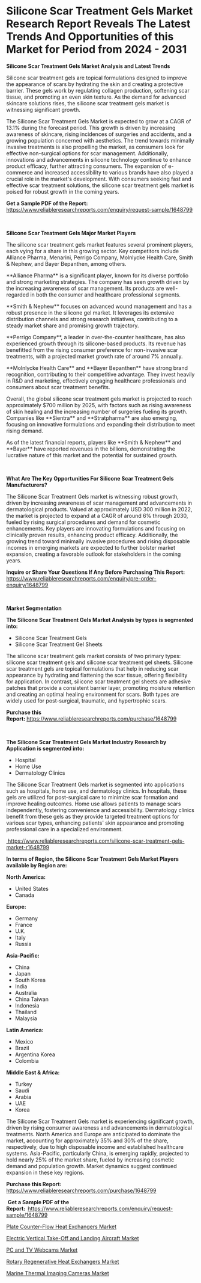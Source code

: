 <p><h1>Silicone Scar Treatment Gels Market Research Report Reveals The Latest Trends And Opportunities of this Market for Period from 2024 - 2031</h1></p><p><strong>Silicone Scar Treatment Gels Market Analysis and Latest Trends</strong></p>
<p><p>Silicone scar treatment gels are topical formulations designed to improve the appearance of scars by hydrating the skin and creating a protective barrier. These gels work by regulating collagen production, softening scar tissue, and promoting an even skin texture. As the demand for advanced skincare solutions rises, the silicone scar treatment gels market is witnessing significant growth.</p><p>The Silicone Scar Treatment Gels Market is expected to grow at a CAGR of 13.1% during the forecast period. This growth is driven by increasing awareness of skincare, rising incidences of surgeries and accidents, and a growing population concerned with aesthetics. The trend towards minimally invasive treatments is also propelling the market, as consumers look for effective non-surgical options for scar management. Additionally, innovations and advancements in silicone technology continue to enhance product efficacy, further attracting consumers. The expansion of e-commerce and increased accessibility to various brands have also played a crucial role in the market's development. With consumers seeking fast and effective scar treatment solutions, the silicone scar treatment gels market is poised for robust growth in the coming years.</p></p>
<p><strong>Get a Sample PDF of the Report:&nbsp;</strong> <a href="https://www.reliableresearchreports.com/enquiry/request-sample/1648799?utm_campaign=40&utm_medium=2&utm_source=Github&utm_content=ia&utm_term=15102024&utm_id=silicone-scar-treatment-gels">https://www.reliableresearchreports.com/enquiry/request-sample/1648799</a></p>
<p>&nbsp;</p>
<p><strong>Silicone Scar Treatment Gels Major Market Players</strong></p>
<p><p>The silicone scar treatment gels market features several prominent players, each vying for a share in this growing sector. Key competitors include Alliance Pharma, Menarini, Perrigo Company, Molnlycke Health Care, Smith & Nephew, and Bayer Bepanthen, among others.</p><p>**Alliance Pharma** is a significant player, known for its diverse portfolio and strong marketing strategies. The company has seen growth driven by the increasing awareness of scar management. Its products are well-regarded in both the consumer and healthcare professional segments.</p><p>**Smith & Nephew** focuses on advanced wound management and has a robust presence in the silicone gel market. It leverages its extensive distribution channels and strong research initiatives, contributing to a steady market share and promising growth trajectory.</p><p>**Perrigo Company**, a leader in over-the-counter healthcare, has also experienced growth through its silicone-based products. Its revenue has benefitted from the rising consumer preference for non-invasive scar treatments, with a projected market growth rate of around 7% annually.</p><p>**Molnlycke Health Care** and **Bayer Bepanthen** have strong brand recognition, contributing to their competitive advantage. They invest heavily in R&D and marketing, effectively engaging healthcare professionals and consumers about scar treatment benefits.</p><p>Overall, the global silicone scar treatment gels market is projected to reach approximately $700 million by 2025, with factors such as rising awareness of skin healing and the increasing number of surgeries fueling its growth. Companies like **Sientra** and **Stratpharma** are also emerging, focusing on innovative formulations and expanding their distribution to meet rising demand.</p><p>As of the latest financial reports, players like **Smith & Nephew** and **Bayer** have reported revenues in the billions, demonstrating the lucrative nature of this market and the potential for sustained growth.</p></p>
<p>&nbsp;</p>
<p><strong>What Are The Key Opportunities For Silicone Scar Treatment Gels Manufacturers?</strong></p>
<p><p>The Silicone Scar Treatment Gels market is witnessing robust growth, driven by increasing awareness of scar management and advancements in dermatological products. Valued at approximately USD 300 million in 2022, the market is projected to expand at a CAGR of around 6% through 2030, fueled by rising surgical procedures and demand for cosmetic enhancements. Key players are innovating formulations and focusing on clinically proven results, enhancing product efficacy. Additionally, the growing trend toward minimally invasive procedures and rising disposable incomes in emerging markets are expected to further bolster market expansion, creating a favorable outlook for stakeholders in the coming years.</p></p>
<p><strong>Inquire or Share Your Questions If Any Before Purchasing This Report:</strong> <a href="https://www.reliableresearchreports.com/enquiry/pre-order-enquiry/1648799?utm_campaign=40&utm_medium=2&utm_source=Github&utm_content=ia&utm_term=15102024&utm_id=silicone-scar-treatment-gels">https://www.reliableresearchreports.com/enquiry/pre-order-enquiry/1648799</a></p>
<p>&nbsp;</p>
<p><strong>Market Segmentation</strong></p>
<p><strong>The Silicone Scar Treatment Gels Market Analysis by types is segmented into:</strong></p>
<p><ul><li>Silicone Scar Treatment Gels</li><li>Silicone Scar Treatment Gel Sheets</li></ul></p>
<p><p>The silicone scar treatment gels market consists of two primary types: silicone scar treatment gels and silicone scar treatment gel sheets. Silicone scar treatment gels are topical formulations that help in reducing scar appearance by hydrating and flattening the scar tissue, offering flexibility for application. In contrast, silicone scar treatment gel sheets are adhesive patches that provide a consistent barrier layer, promoting moisture retention and creating an optimal healing environment for scars. Both types are widely used for post-surgical, traumatic, and hypertrophic scars.</p></p>
<p><strong>Purchase this Report:&nbsp;</strong><a href="https://www.reliableresearchreports.com/purchase/1648799?utm_campaign=40&utm_medium=2&utm_source=Github&utm_content=ia&utm_term=15102024&utm_id=silicone-scar-treatment-gels">https://www.reliableresearchreports.com/purchase/1648799</a></p>
<p>&nbsp;</p>
<p><strong>The Silicone Scar Treatment Gels Market Industry Research by Application is segmented into:</strong></p>
<p><ul><li>Hospital</li><li>Home Use</li><li>Dermatology Clinics</li></ul></p>
<p><p>The Silicone Scar Treatment Gels market is segmented into applications such as hospitals, home use, and dermatology clinics. In hospitals, these gels are utilized for post-surgical care to minimize scar formation and improve healing outcomes. Home use allows patients to manage scars independently, fostering convenience and accessibility. Dermatology clinics benefit from these gels as they provide targeted treatment options for various scar types, enhancing patients' skin appearance and promoting professional care in a specialized environment.</p></p>
<p><a href="https://www.reliableresearchreports.com/silicone-scar-treatment-gels-market-r1648799?utm_campaign=40&utm_medium=2&utm_source=Github&utm_content=ia&utm_term=15102024&utm_id=silicone-scar-treatment-gels">&nbsp;https://www.reliableresearchreports.com/silicone-scar-treatment-gels-market-r1648799</a></p>
<p><strong>In terms of Region, the Silicone Scar Treatment Gels Market Players available by Region are:</strong></p>
<p>
    <p> <strong> North America: </strong>
        <ul>
            <li>United States</li>
            <li>Canada</li>
        </ul>
        </p> 
    <p> <strong> Europe: </strong>
        <ul>
            <li>Germany</li>
            <li>France</li>
            <li>U.K.</li>
            <li>Italy</li>
            <li>Russia</li>
        </ul>
        </p> 
    <p> <strong> Asia-Pacific: </strong>
        <ul>
            <li>China</li>
            <li>Japan</li>
            <li>South Korea</li>
            <li>India</li>
            <li>Australia</li>
            <li>China Taiwan</li>
            <li>Indonesia</li>
            <li>Thailand</li>
            <li>Malaysia</li>
        </ul>
        </p> 
    <p> <strong> Latin America: </strong>
        <ul>
            <li>Mexico</li>
            <li>Brazil</li>
            <li>Argentina Korea</li>
            <li>Colombia</li>
        </ul>
        </p> 
    <p> <strong> Middle East & Africa: </strong>
        <ul>
            <li>Turkey</li>
            <li>Saudi</li>
            <li>Arabia</li>
            <li>UAE</li>
            <li>Korea</li>
        </ul>
    </p>
    </p>
<p><p>The Silicone Scar Treatment Gels market is experiencing significant growth, driven by rising consumer awareness and advancements in dermatological treatments. North America and Europe are anticipated to dominate the market, accounting for approximately 35% and 30% of the share, respectively, due to high disposable income and established healthcare systems. Asia-Pacific, particularly China, is emerging rapidly, projected to hold nearly 25% of the market share, fueled by increasing cosmetic demand and population growth. Market dynamics suggest continued expansion in these key regions.</p></p>
<p><strong>Purchase this Report: </strong><a href="https://www.reliableresearchreports.com/purchase/1648799?utm_campaign=40&utm_medium=2&utm_source=Github&utm_content=ia&utm_term=15102024&utm_id=silicone-scar-treatment-gels">https://www.reliableresearchreports.com/purchase/1648799</a></p>
<p>&nbsp;<strong>Get a Sample PDF of the Report:&nbsp;&nbsp;</strong><a href="https://www.reliableresearchreports.com/enquiry/request-sample/1648799?utm_campaign=40&utm_medium=2&utm_source=Github&utm_content=ia&utm_term=15102024&utm_id=silicone-scar-treatment-gels">https://www.reliableresearchreports.com/enquiry/request-sample/1648799</a></p>
<p><strong></strong></p>
<p><p><a href="https://www.linkedin.com/pulse/plate-counter-flow-heat-exchangers-market-size-growth-industry-g29ac?trk=public_post_embed_feed-article-content&utm_campaign=40&utm_medium=2&utm_source=Github&utm_content=ia&utm_term=15102024&utm_id=silicone-scar-treatment-gels">Plate Counter-Flow Heat Exchangers Market</a></p><p><a href="https://github.com/GraceTurner587/Market-Research-Report-List-1/blob/main/electric-vertical-take-off-and-landing-aircraft-market.md?utm_campaign=40&utm_medium=2&utm_source=Github&utm_content=ia&utm_term=15102024&utm_id=silicone-scar-treatment-gels">Electric Vertical Take-Off and Landing Aircraft Market</a></p><p><a href="https://github.com/ParvinKhatun77/Market-Research-Report-List-1/blob/main/pc-and-tv-webcams-market.md?utm_campaign=40&utm_medium=2&utm_source=Github&utm_content=ia&utm_term=15102024&utm_id=silicone-scar-treatment-gels">PC and TV Webcams Market</a></p><p><a href="https://www.linkedin.com/pulse/global-rotary-regenerative-heat-exchangers-industry-analysis-nwrdc?trk=public_post_embed_feed-article-content&utm_campaign=40&utm_medium=2&utm_source=Github&utm_content=ia&utm_term=15102024&utm_id=silicone-scar-treatment-gels">Rotary Regenerative Heat Exchangers Market</a></p><p><a href="https://www.linkedin.com/pulse/exploring-marine-thermal-imaging-cameras-market-dynamics-izvoc?trk=public_post_embed_feed-article-content&utm_campaign=40&utm_medium=2&utm_source=Github&utm_content=ia&utm_term=15102024&utm_id=silicone-scar-treatment-gels">Marine Thermal Imaging Cameras Market</a></p></p>
